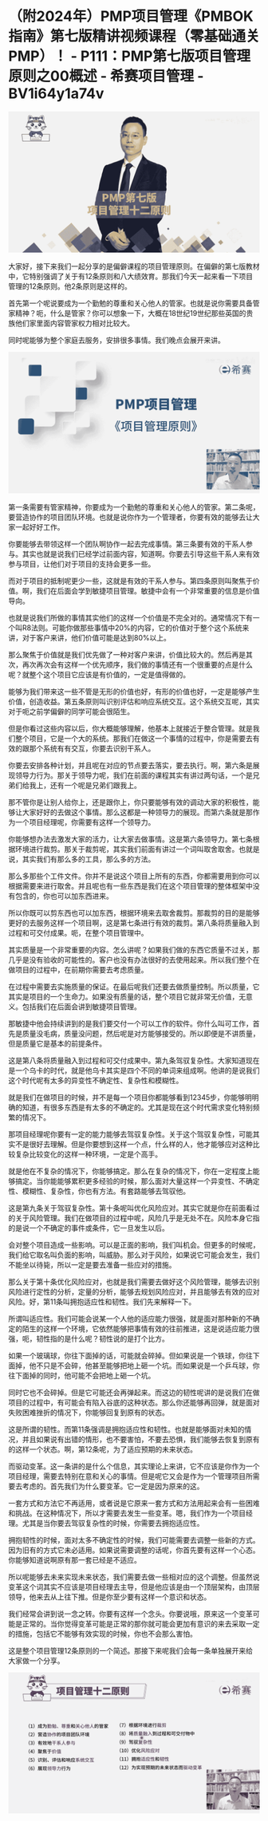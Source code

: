 # （附2024年）PMP项目管理《PMBOK指南》第七版精讲视频课程（零基础通关PMP）！ - P111：PMP第七版项目管理原则之00概述 - 希赛项目管理 - BV1i64y1a74v

![](img/cb8adefcc91a5b8f6736690469c6b084_0.png)

大家好，接下来我们一起分享的是偏僻课程的项目管理原则。在偏僻的第七版教材中，它特别强调了关于有12条原则和八大绩效育。那我们今天一起来看一下项目管理的12条原则。他2条原则是这样的。

首先第一个呢说要成为一个勤勉的尊重和关心他人的管家。也就是说你需要具备管家精神？呃，什么是管家？你可以想象一下，大概在18世纪19世纪那些英国的贵族他们家里面内容管家权力相对比较大。

同时呢能够为整个家庭去服务，安排很多事情。我们晚点会展开来讲。

![](img/cb8adefcc91a5b8f6736690469c6b084_2.png)

第一条需要有管家精神，你要成为一个勤勉的尊重和关心他人的管家。第二条呢，要营造协作的项目团队环境。也就是说你作为一个管理者，你要有效的能够去让大家一起好好工作。

你要能够去带领这样一个团队啊协作一起去完成事情。第三条要有效的干系人参与。其实也就是说我们已经学过前面内容，知道啊。你要去引导这些干系人来有效参与项目，让他们对于项目的支持会更多一些。

而对于项目的抵制呢更少一些，这就是有效的干系人参与。第四条原则叫聚焦于价值。啊，我们在后面会学到敏捷项目管理。敏捷中会有一个非常重要的信息是价值导向。

也就是说我们所做的事情其实他们的这样一个价值是不完全对的。通常情况下有一个叫R8法则。可能你做那些事情中20%的内容，它的价值对于整个这个系统来讲，对于客户来讲，他们价值可能是达到80%以上。

那么聚焦于价值就是我们优先做了一种对客户来讲，价值比较大的。然后再是其次，再次再次会有这样一个优先顺序，我们做的事情还有一个很重要的点是什么呢？就整个这个项目它应该是有价值的，一定是值得做的。

能够为我们带来这一些不管是无形的价值也好，有形的价值也好，一定是能够产生价值，创造收益。第五条原则叫识别评估和响应系统交互。这个系统交互呢，其实对于呃之前学偏僻的同学可能会很陌生。

但是你看过这些内容以后，你大概能够理解，他基本上就接近于整合管理。就是我们整个项目，它是一个大的系统。那我们在做这一个事情的过程中，你是需要去有效的跟那个系统有有交互，你要去识别干系人。

你要去安排各种计划，并且呢在对应的节点要去落实，要去执行。啊，第六条是展现领导力行为。那关于领导力呢，我们在前面的课程其实有讲过两句话，一个是兄弟们给我上，还有一个呢是兄弟们跟我上。

那不管你是让别人给你上，还是跟你上，你只要能够有效的调动大家的积极性，能够让大家好好的去做这个事情。那么这都是一种领导力的展现。而第六条就是那作为一个项目经理呢，你需要有这样一个领导力。

你能够想办法去激发大家的活力，让大家去做事情。这是第六条领导力。第七条根据环境进行裁剪。那关于裁剪呢，其实我们前面有讲过一个词叫取舍取舍。也就是说，其实我们有那么多的工具，那么多的方法。

那么多那些个工件文件。你并不是说这个项目上所有的东西，你都需要用到你可以根据需要来进行取舍。并且呢也有一些东西是我们在这个项目管理的整体框架中没有包含的，你也可以加东西进来。

所以你既可以剪东西也可以加东西，根据环境来去取舍裁剪。那裁剪的目的是能够更好的去服务这样一个项目啊，这是第七条进行有效的裁剪。第八条将质量融入到过程和可交付成果。呃，在整个项目管理中。

其实质量是一个非常重要的内容。怎么讲呢？如果我们做的东西它质量不过关，那几乎是没有验收的可能性的。客户也没有办法很好的去使用起来。所以我们整个在做项目的过程中，在前期你需要去考虑质量。

在过程中需要去实施质量的保证。在最后呢我们还要去做质量控制。所以质量，它其实是项目的一个生命力。如果没有质量的话，整个项目它就非常无价值，无意义。包括我们在后面会讲到敏捷项目管理。

那敏捷中他会持续讲到的是我们要交付一个可以工作的软件。你什么叫可工作，首先是质量没毛病，质量没问题，然后呢是对方能够接受的。所以即便是不讲质量，但是质量它是基本的前提条件。

这是第八条将质量融入到过程和可交付成果中。第九条驾驭复杂性。大家知道现在是一个乌卡的时代，就是他乌卡其实是四个不同的单词来组成啊。他讲的是说我们这个时代呢有太多的异变性不确定性、复杂性和模糊性。

就是我们在做项目的时候，并不是每一个项目你都能够看到12345步，你能够明明确的知道，有很多东西是有太多的不确定的。尤其是现在这个时代需求变化特别频繁的情况下。

那项目经理呢你要有一定的能力能够去驾驭复杂性。关于这个驾驭复杂性，可能其实不是很好去理解。但是你要想到这样一个点，什么样的人，他才能够应对这种比较复杂比较变化的这样一种环境，一定是个高手。

就是他在不复杂的情况下，你能够搞定。那么在复杂的情况下，你在一定程度上能够搞定。当你能能够累积更多经验的时候，那么面对大量这样一个异变性、不确定性、模糊性、复杂性，你也有方法。有套路能够去驾驭他。

这是第九条关于驾驭复杂性。第十条呢叫优化风险应对。其实它就是你在前面看过的关于风险管理。我们在做项目的过程中呢，风险几乎是无处不在。风险本身它指的是说一个不确定的事件或条件，它一旦发生以后。

会对整个项目造成一些影响。可以是正面的影响，我们叫机会。但更多的时候呢，我们给它取名叫负面的影响，叫威胁。那么对于风险，如果说它可能会发生，我们不能坐以待毙，所以一定是要去准备一些应对的措施。

那么关于第十条优化风险应对，也就是我们需要去做好这个风险管理，能够去识别风险进行定性的分析，定量的分析，能够去规划风险应对，并且能够去有效的应对风险。好，第11条叫拥抱适应性和韧性。我们先来解释一下。

所谓叫适应性。我们可能会说某一个人他的适应能力很强，就是面对那种新的不确定的陌生的这样一个环境，它依然能够把事情有效的往前推进，这是说适应能力很强，呃，韧性指的是什么呢？韧性说的是打个比方。

如果一个玻璃球，你往下面掉的话，可能就会碎掉。但如果说是一个铁球，你往下面掉，他不只是不会碎，他甚至能够把地上砸一个坑。而如果说是一个乒乓球，你往下面掉的同时，他可能不会把地上砸一个坑。

同时它也不会碎掉。但是它可能还会再弹起来。而这边的韧性呢讲的是说我们在做项目的过程中，有可能会有陷入谷底的这种状态。那么你还能够再回弹，就是面对失败困难挫折的情况下，你能够回复到原有的状态。

这是所谓的韧性。而第11条强调是拥抱适应性和韧性。也就是能够面对未知的情况，并且如果说有出错的情形，也不要害怕，不要去恐惧，我们能够去恢复到原有的这样一个状态。啊，第12条呢，为了适应预期的未来状态。

而驱动变革。这一条讲的是什么个信息，其实理论上来讲，它不应该是你作为一个项目经理，需要去特别在意和关心的事情。但是呢它又会是作为一个管理项目所需要去考虑的。首先我们为什么要变革。它一定是因为原来的这。

一套方式和方法它不再适用，或者说是它原来一套方式和方法用起来会有一些困难和挑战。在这种情况下，所以才需要去发生一些变革。嗯，我们作为一个项目经理。尤其是当你要去驾驭复杂性的时候，你需要去拥抱适应性。

拥抱韧性的时候，面对太多不确定性的时候，我们可能需要去调整一些新的方式。因为旧有的方式它未必适用。如果说需要调整的话呢，你首先要有这样一个心态。你能够知道说啊原有那一套已经是不适应。

所以呢能够去未来实现未来状态，我们需要去做一些相对应的这个调整。但虽然说变革这个词其实不应该是项目经理去主导，但是他应该是由一个顶层架构，由顶层领导，他来去从上往下推。但是你至少要有这样一个意识和状态。

我们经常会讲到说一念之转。你要有这样一个念头。你要说哦，原来这一个变革可能是正常的。当你觉得变革可能是正常的那你就可能会更加有意识的来去采取一定的措施，包括它不能够有效实现的时候，你也不会那么害怕。

这是整个项目管理12条原则的一个简述。那接下来呢我们会每一条单独展开来给大家做一个分享。

![](img/cb8adefcc91a5b8f6736690469c6b084_4.png)